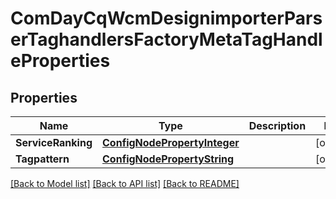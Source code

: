 # ComDayCqWcmDesignimporterParserTaghandlersFactoryMetaTagHandleProperties

## Properties
Name | Type | Description | Notes
------------ | ------------- | ------------- | -------------
**ServiceRanking** | [**ConfigNodePropertyInteger**](configNodePropertyInteger.md) |  | [optional] 
**Tagpattern** | [**ConfigNodePropertyString**](configNodePropertyString.md) |  | [optional] 

[[Back to Model list]](../README.md#documentation-for-models) [[Back to API list]](../README.md#documentation-for-api-endpoints) [[Back to README]](../README.md)


